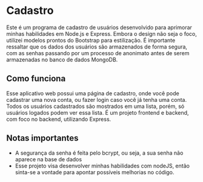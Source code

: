 # Cadastro

Este é um programa de cadastro de usuários desenvolvido para aprimorar minhas habilidades em Node.js e Express. Embora o design não seja o foco, utilizei modelos prontos do Bootstrap para estilização. É importante ressaltar que os dados dos usuários são armazenados de forma segura, com as senhas passando por um processo de anonimato antes de serem armazenadas no banco de dados MongoDB.

## Como funciona
Esse aplicativo web possui uma página de cadastro, onde você pode cadastrar uma nova conta, ou fazer login caso você já tenha uma conta. Todos os usuários cadastrados são mostrados em uma lista, porém, só usuários logados podem ver essa lista. É um projeto frontend e backend, com foco no backend, utilizando Express.

## Notas importantes
* A segurança da senha é feita pelo bcrypt, ou seja, a sua senha não aparece na base de dados
* Esse projeto visa desenvolver minhas habilidades com nodeJS, então sinta-se a vontade para apontar possíveis melhorias no código.